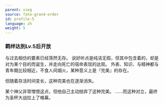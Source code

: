 ```yaml
---
parent: sieg
source: fate-grand-order
id: profile-5
language: zh
weight: 5
---
```


### 羁绊达到Lv.5后开放

与过去相仿的要素已经荡然无存。
说好听点是纯洁无瑕，但其中包含着的，却是对为某个目的而诞生，并走向死亡的宿命表现的达观。
外表、知识、与精神都与青年期比较相近，不食人间烟火，某种意义上是『完美』的存在。

但随着存活时间变长，这种完美也在逐渐消失。

某个神父非常憎恨这点，但他自己主动抛弃了这种完美。
……而这种对立，最终为圣杯大战拉上了帷幕。
